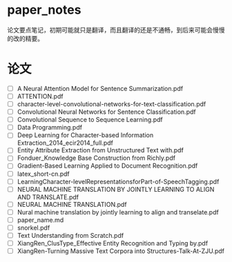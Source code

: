 # paper_notes
论文要点笔记，初期可能就只是翻译，而且翻译的还是不通畅，到后来可能会慢慢的改的精要。

# 论文

- [ ] A Neural Attention Model for Sentence Summarization.pdf
- [ ] ATTENTION.pdf
- [ ] character-level-convolutional-networks-for-text-classification.pdf
- [ ] Convolutional Neural Networks for Sentence Classification.pdf
- [ ] Convolutional Sequence to Sequence Learning.pdf
- [ ] Data Programming.pdf
- [ ] Deep Learning for Character-based Information Extraction_2014_ecir2014_full.pdf
- [ ] Entity Attribute Extraction from Unstructured Text with.pdf
- [ ] Fonduer_Knowledge Base Construction from Richly.pdf
- [ ] Gradient-Based Learning Applied to Document Recognition.pdf
- [ ] latex_short-cn.pdf
- [ ] LearningCharacter-levelRepresentationsforPart-of-SpeechTagging.pdf
- [ ] NEURAL MACHINE TRANSLATION BY JOINTLY LEARNING TO ALIGN AND TRANSLATE.pdf
- [ ] NEURAL MACHINE TRANSLATION.pdf
- [ ] Nural machine translation by jointly learning to align and transelate.pdf
- [ ] paper_name.md
- [ ] snorkel.pdf
- [ ] Text Understanding from Scratch.pdf
- [ ] XiangRen_ClusType_Effective Entity Recognition and Typing by.pdf
- [ ] XiangRen-Turning Massive Text Corpora into Structures-Talk-At-ZJU.pdf